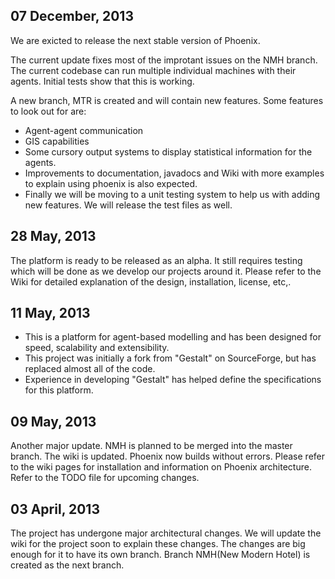 07 December, 2013
-------------

We are exicted to release the next stable version of Phoenix.

The current update fixes most of the improtant issues on the NMH branch. The 
current codebase can run multiple individual machines with their agents. Initial
tests show that this is working. 

A new branch, MTR is created and will contain new features. 
Some features to look out for are:

* Agent-agent communication
* GIS capabilities
* Some cursory output systems to display statistical information for the agents.
* Improvements to documentation, javadocs and Wiki with more examples to explain
using phoenix is also expected.
* Finally we will be moving to a unit testing system to help us with adding new features.
We will release the test files as well.


28 May, 2013
-----------
The platform is ready to be released as an alpha. It still requires testing 
which will be done as we develop our projects around it. Please refer to the 
Wiki for detailed explanation of the design, installation, license, etc,.


11 May, 2013
------------
* This is a platform for agent-based modelling and has been designed for speed, 
scalability and extensibility.
* This project was initially a fork from "Gestalt" on SourceForge, but has 
replaced almost all of the code.
* Experience in developing "Gestalt" has helped define the specifications for 
this platform.


09 May, 2013
-----------

Another major update. NMH is planned to be merged into the master branch. The 
wiki is updated. Phoenix now builds without errors. Please refer to the wiki 
pages for installation and information on Phoenix architecture. Refer to the 
TODO file for upcoming changes.


03 April, 2013
-------------

The project has undergone major architectural changes. We will update the wiki 
for the project soon to explain these changes. The changes are big enough for 
it to have its own branch. Branch NMH(New Modern Hotel) is created as the next 
branch.
